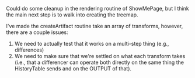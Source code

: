 Could do some cleanup in the rendering routine of ShowMePage, but I think the main next step is to walk into creating the treemap.

I've made the createArtifact routine take an array of transforms, however, there are a couple issues:

1. We need to actually test that it works on a multi-step thing (e.g., differences)
2. We need to make sure that we're settled on what each transform takes (i.e., that a differencer can operate both
   directly on the same thing the HistoryTable sends and on the OUTPUT of that).
   
